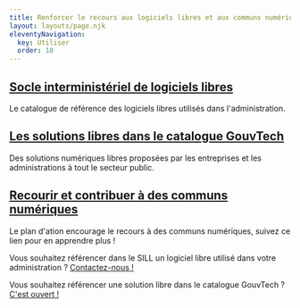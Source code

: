 ```yaml
---
title: Renforcer le recours aux logiciels libres et aux communs numériques
layout: layouts/page.njk
eleventyNavigation:
  key: Utiliser
  order: 10
---
```


<div class="fr-grid-row fr-grid-row--gutters">
  <div class="fr-col-12 fr-col-md-4">
    <div class="fr-card fr-enlarge-link">
      <div class="fr-card__body">
	<h2 class="fr-card__title">
	  <a href="https://sill.etalab.gouv.fr" class="fr-card__link">Socle interministériel de logiciels libres</a>
	</h2>
	<p class="fr-card__desc">
	  Le catalogue de référence des logiciels libres utilisés dans l'administration.
	</p>
      </div>
    </div>
  </div>

  <div class="fr-col-12 fr-col-md-4">
    <div class="fr-card fr-enlarge-link">
      <div class="fr-card__body">
	<h2 class="fr-card__title">
	  <a href="https://catalogue.numerique.gouv.fr/catalogue?distribution=Logiciel%20libre" class="fr-card__link">Les solutions libres dans le catalogue GouvTech</a>
	</h2>
	<p class="fr-card__desc">
	  Des solutions numériques libres proposées par les entreprises et les administrations à tout le secteur public.
	</p>
      </div>
    </div>
  </div>

  <div class="fr-col-12 fr-col-md-4">
    <div class="fr-card fr-enlarge-link">
      <div class="fr-card__body">
	<h2 class="fr-card__title">
	  <a href="/communs/" class="fr-card__link">Recourir et contribuer à des communs numériques</a>
	</h2>
	<p class="fr-card__desc">
	  Le plan d'ation encourage le recours à des communs numériques, suivez ce lien pour en apprendre plus !
	</p>
      </div>
    </div>
  </div>

</div>

<div class="fr-highlight">
  <p>Vous souhaitez référencer dans le SILL un logiciel libre utilisé dans votre administration ? <a href="mailto:logiciels-libres@data.gouv.fr">Contactez-nous !</a></p>
  <p>Vous souhaitez référencer une solution libre dans le catalogue GouvTech ? <a href="https://catalogue.numerique.gouv.fr">C'est ouvert !</a></p>
</div>

